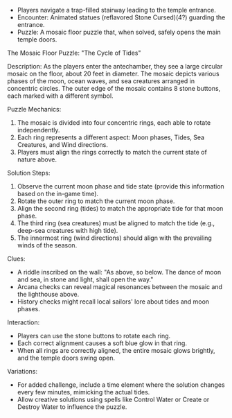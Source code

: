 - Players navigate a trap-filled stairway leading to the temple entrance.
- Encounter: Animated statues (reflavored Stone Cursed)(4?) guarding the entrance.
- Puzzle: A mosaic floor puzzle that, when solved, safely opens the main temple doors.

The Mosaic Floor Puzzle: "The Cycle of Tides"

Description:
As the players enter the antechamber, they see a large circular mosaic on the floor, about 20 feet in diameter. The mosaic depicts various phases of the moon, ocean waves, and sea creatures arranged in concentric circles. The outer edge of the mosaic contains 8 stone buttons, each marked with a different symbol.

Puzzle Mechanics:
1. The mosaic is divided into four concentric rings, each able to rotate independently.
2. Each ring represents a different aspect: Moon phases, Tides, Sea Creatures, and Wind directions.
3. Players must align the rings correctly to match the current state of nature above.

Solution Steps:
1. Observe the current moon phase and tide state (provide this information based on the in-game time).
2. Rotate the outer ring to match the current moon phase.
3. Align the second ring (tides) to match the appropriate tide for that moon phase.
4. The third ring (sea creatures) must be aligned to match the tide (e.g., deep-sea creatures with high tide).
5. The innermost ring (wind directions) should align with the prevailing winds of the season.

Clues:
- A riddle inscribed on the wall: "As above, so below. The dance of moon and sea, in stone and light, shall open the way."
- Arcana checks can reveal magical resonances between the mosaic and the lighthouse above.
- History checks might recall local sailors' lore about tides and moon phases.

Interaction:
- Players can use the stone buttons to rotate each ring.
- Each correct alignment causes a soft blue glow in that ring.
- When all rings are correctly aligned, the entire mosaic glows brightly, and the temple doors swing open.

Variations:
- For added challenge, include a time element where the solution changes every few minutes, mimicking the actual tides.
- Allow creative solutions using spells like Control Water or Create or Destroy Water to influence the puzzle.